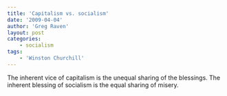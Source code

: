 ```yaml
---
title: 'Capitalism vs. socialism'
date: '2009-04-04'
author: 'Greg Raven'
layout: post
categories:
    - socialism
tags:
    - 'Winston Churchill'
---
```


The inherent vice of capitalism is the unequal sharing of the blessings. The inherent blessing of socialism is the equal sharing of misery.